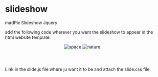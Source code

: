 slideshow
=========

madPix Slideshow Jquery

add the following code wherever you want the slideshow to
appear in the html website template:

<header>
<div class='slideshow'>
<img src="image" alt="space" class="first" />
<img src="image" alt="nature" />
</div>
</header>

Link in the slide.js file where ju want it to be and attach the slide.css file.
